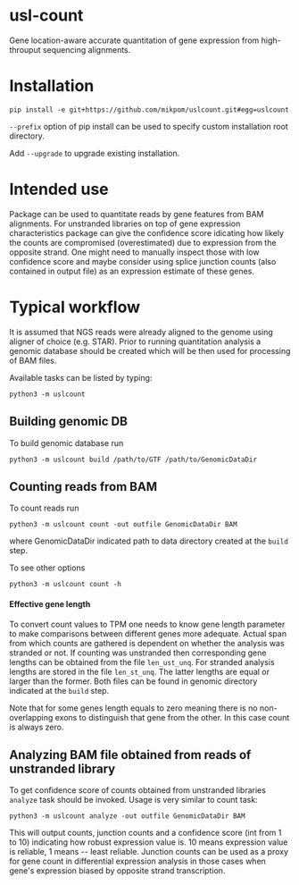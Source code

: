 # usl-count #

Gene location-aware accurate quantitation of gene expression from
high-throuput sequencing alignments.

# Installation #

    pip install -e git+https://github.com/mikpom/uslcount.git#egg=uslcount
    
`--prefix` option of pip install can be used to specify custom
installation root directory.

Add `--upgrade` to upgrade existing installation. 
    
# Intended use #

Package can be used to quantitate reads by gene features from BAM
alignments.  For unstranded libraries on top of gene expression
characteristics package can give the confidence score idicating how
likely the counts are compromised (overestimated) due to expression
from the opposite strand. One might need to manually inspect those
with low confidence score and maybe consider using splice junction
counts (also contained in output file) as an expression estimate of
these genes.

# Typical workflow #

It is assumed that NGS reads were already aligned to the genome using
aligner of choice (e.g. STAR).  Prior to running quantitation analysis
a genomic database should be created which will be then used for
processing of BAM files.

Available tasks can be listed by typing:

    python3 -m uslcount
    
## Building genomic DB ##
    
To build genomic database run 

    python3 -m uslcount build /path/to/GTF /path/to/GenomicDataDir
    
## Counting reads from BAM ##

To count reads run

    python3 -m uslcount count -out outfile GenomicDataDir BAM

where GenomicDataDir indicated path to data directory created at the `build` step. 

To see other options

    python3 -m uslcount count -h
    
#### Effective gene length ####

To convert count values to TPM one needs to know gene length parameter
to make comparisons between different genes more adequate. Actual span
from which counts are gathered is dependent on whether the analysis
was stranded or not. If counting was unstranded then corresponding
gene lengths can be obtained from the file `len_ust_unq`. For stranded
analysis lengths are stored in the file `len_st_unq`. The latter
lengths are equal or larger than the former. Both files can be found
in genomic directory indicated at the `build` step.

Note that for some genes length equals to zero meaning there is no
non-overlapping exons to distinguish that gene from the other. In this
case count is always zero.

## Analyzing BAM file obtained from reads of unstranded library ##

To get confidence score of counts obtained from unstranded libraries
`analyze` task should be invoked. Usage is very similar to count task:

    python3 -m uslcount analyze -out outfile GenomicDataDir BAM

This will output counts, junction counts and a confidence score (int
from 1 to 10) indicating how robust expression value is. 10 means
expression value is reliable, 1 means -- least reliable. Junction
counts can be used as a proxy for gene count in differential
expression analysis in those cases when gene's expression biased by
opposite strand transcription.
